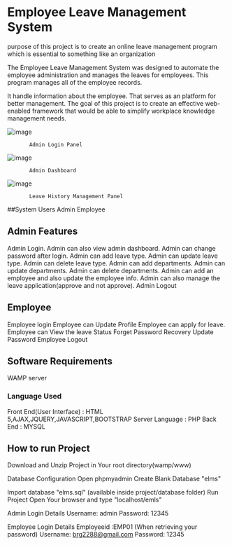 # Employee Leave Management System
 
 purpose of this project is to create an online leave management program which is essential to something like an organization
 
 The Employee Leave Management System was designed to automate the employee administration and manages the leaves for employees. This program manages all of the employee records.
 
It handle information about the employee. That serves as an platform for better management. The goal of this project is to create an effective web-enabled framework that would be able to simplify workplace knowledge management needs. 
 
![image](https://user-images.githubusercontent.com/35210955/109515887-9add2280-7acd-11eb-8dc6-777083ee7543.png)
           
           Admin Login Panel
           
![image](https://user-images.githubusercontent.com/35210955/109516110-d5df5600-7acd-11eb-8d36-3c0f8e5cb1db.png)

           Admin Dashboard

![image](https://user-images.githubusercontent.com/35210955/109518026-e690cb80-7acf-11eb-8c53-15e6332ea39c.png)

           Leave History Management Panel 

##System Users
  Admin
  Employee
  
## Admin Features
  Admin Login.
  Admin can also view admin dashboard.
  Admin can change password after login.
  Admin can add leave type.
  Admin can update leave type.
  Admin can delete leave type.
  Admin can add departments.
  Admin can update departments.
  Admin can delete departments.
  Admin can add an employee and also update the employee info.
  Admin can also manage the leave application(approve and not approve).
  Admin Logout
  
  
## Employee
  Employee login
  Employee can Update Profile
  Employee can apply for leave.
  Employee can View the leave Status
  Forget Password Recovery
  Update Password
  Employee Logout
  
  
## Software Requirements
  WAMP server
### Language Used
  Front End(User Interface) : HTML 5,AJAX,JQUERY,JAVASCRIPT,BOOTSTRAP
  Server Language : PHP
  Back End : MYSQL
  
  
## How to run Project
Download and Unzip Project in Your root directory(wamp/www)

Database Configuration
Open phpmyadmin
Create Blank Database "elms"

Import database "elms.sql" (available inside project/database folder)
Run Project
Open Your browser and type "localhost/emls"

Admin Login Details
Username: admin
Password: 12345

Employee Login Details
Employeeid :EMP01 (When retrieving your password)
Username: brg2288@gmail.com
Password: 12345 

